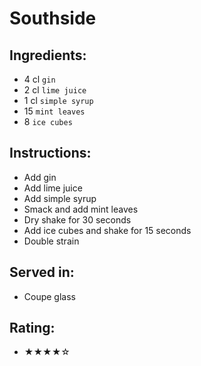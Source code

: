 # Southside

## Ingredients:
- 4 cl `gin`
- 2 cl `lime juice`
- 1 cl `simple syrup`
- 15 `mint leaves`
- 8 `ice cubes`

## Instructions:
- Add gin
- Add lime juice
- Add simple syrup
- Smack and add mint leaves
- Dry shake for 30 seconds
- Add ice cubes and shake for 15 seconds
- Double strain

## Served in:
- Coupe glass

## Rating:
- ★★★★☆